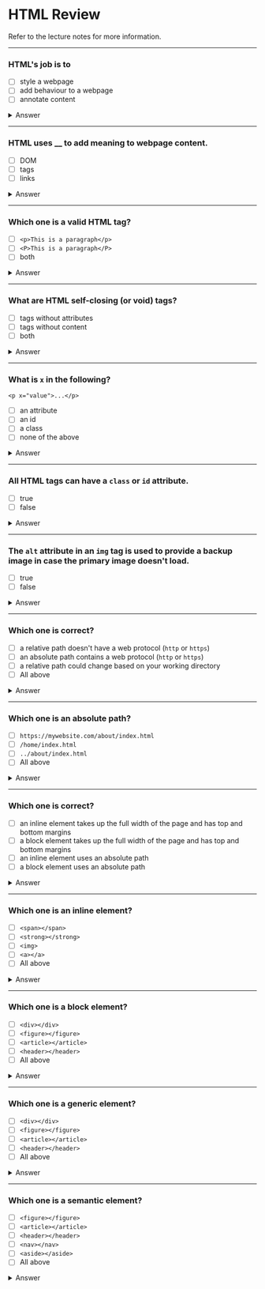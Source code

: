 # HTML Review

Refer to the lecture notes for more information.


---

### HTML's job is to
- [ ] style a webpage
- [ ] add behaviour to a webpage
- [ ] annotate content

<details>
<summary>Answer</summary>
<br>

- [ ] style a webpage
- [ ] add behaviour to a webpage
- [x] annotate content ([read more](https://masoudkarimif.github.io/posts/html-101/#overview))
</details>

---

### HTML uses __ to add meaning to webpage content.

- [ ] DOM
- [ ] tags
- [ ] links

<details>
<summary>Answer</summary>
<br>

- [ ] DOM
- [x] tags ([read more](https://masoudkarimif.github.io/posts/html-101/#overview))
- [ ] links
</details>

---

### Which one is a valid HTML tag?

- [ ] `<p>This is a paragraph</p>`
- [ ] `<P>This is a paragraph</P>`
- [ ] both

<details>
<summary>Answer</summary>
<br>

- [ ] `<p>This is a paragraph</p>`
- [ ] `<P>This is a paragraph</P>`
- [x] both ([read more](https://masoudkarimif.github.io/posts/html-101/#overview))
</details>

---

### What are HTML self-closing (or void) tags?

- [ ] tags without attributes 
- [ ] tags without content
- [ ] both

<details>
<summary>Answer</summary>
<br>

- [ ] tags without attributes 
- [x] tags without content ([read more](https://masoudkarimif.github.io/posts/html-101/#overview))
- [ ] both
</details>

---

### What is `x` in the following?

`<p x="value">...</p>`

- [ ] an attribute
- [ ] an id
- [ ] a class
- [ ] none of the above

<details>
<summary>Answer</summary>
<br>

- [x] an attribute ([read more](https://masoudkarimif.github.io/posts/html-101/#html-attributes))
- [ ] an id
- [ ] a class
- [ ] none of the above
</details>

---

### All HTML tags can have a `class` or `id` attribute.

- [ ] true
- [ ] false

<details>
<summary>Answer</summary>
<br>

- [x] true ([read more](https://masoudkarimif.github.io/posts/html-101/#html-attributes))
- [ ] false
</details>

---

### The `alt` attribute in an `img` tag is used to provide a backup image in case the primary image doesn't load.

- [ ] true
- [ ] false

<details>
<summary>Answer</summary>
<br>

- [ ] true
- [x] false ([read more](https://masoudkarimif.github.io/posts/html-101/#images))
</details>

---

### Which one is correct?

- [ ] a relative path doesn't have a web protocol (`http` or `https`)
- [ ] an absolute path contains a web protocol (`http` or `https`)
- [ ] a relative path could change based on your working directory
- [ ] All above

<details>
<summary>Answer</summary>
<br>

- [ ] a relative path doesn't have a web protocol (`http` or `https`)
- [ ] an absolute path contains a web protocol (`http` or `https`)
- [ ] a relative path could change based on your working directory
- [x] All above ([read more](https://masoudkarimif.github.io/posts/html-101/#relative-vs-absolute-links))
</details>

---

### Which one is an absolute path?

- [ ] `https://mywebsite.com/about/index.html`
- [ ] `/home/index.html`
- [ ] `../about/index.html`
- [ ] All above

<details>
<summary>Answer</summary>
<br>

- [x] `https://mywebsite.com/about/index.html` ([read more](https://masoudkarimif.github.io/posts/html-101/#relative-vs-absolute-links))
- [ ] `/home/index.html`
- [ ] `../about/index.html`
- [ ] All above
</details>

---

### Which one is correct?

- [ ] an inline element takes up the full width of the page and has top and bottom margins
- [ ] a block element takes up the full width of the page and has top and bottom margins
- [ ] an inline element uses an absolute path
- [ ] a block element uses an absolute path

<details>
<summary>Answer</summary>
<br>

- [ ] an inline element takes up the full width of the page and has top and bottom margins
- [x] a block element takes up the full width of the page and has top and bottom margins ([read more](https://masoudkarimif.github.io/posts/html-101/#inline-vs-block-elements))
- [ ] an inline element uses an absolute path
- [ ] a block element uses an absolute path
</details>

---

### Which one is an inline element?

- [ ] `<span></span>`
- [ ] `<strong></strong>`
- [ ] `<img>`
- [ ] `<a></a>`
- [ ] All above

<details>
<summary>Answer</summary>
<br>

- [ ] `<span></span>`
- [ ] `<strong></strong>`
- [ ] `<img>`
- [ ] `<a></a>`
- [x] All above ([read more](https://masoudkarimif.github.io/posts/html-101/#inline-vs-block-elements))
</details>

---

### Which one is a block element?

- [ ] `<div></div>`
- [ ] `<figure></figure>`
- [ ] `<article></article>`
- [ ] `<header></header>`
- [ ] All above

<details>
<summary>Answer</summary>
<br>

- [ ] `<div></div>`
- [ ] `<figure></figure>`
- [ ] `<article></article>`
- [ ] `<header></header>`
- [x] All above ([read more](https://masoudkarimif.github.io/posts/html-101/#inline-vs-block-elements))
</details>

---

### Which one is a generic element?

- [ ] `<div></div>`
- [ ] `<figure></figure>`
- [ ] `<article></article>`
- [ ] `<header></header>`
- [ ] All above

<details>
<summary>Answer</summary>
<br>

- [x] `<div></div>` ([read more](https://masoudkarimif.github.io/posts/html-101/#generic-elements))
- [ ] `<figure></figure>`
- [ ] `<article></article>`
- [ ] `<header></header>`
- [ ] All above
</details>

---

### Which one is a semantic element?

- [ ] `<figure></figure>`
- [ ] `<article></article>`
- [ ] `<header></header>`
- [ ] `<nav></nav>`
- [ ] `<aside></aside>`
- [ ] All above

<details>
<summary>Answer</summary>
<br>

- [ ] `<figure></figure>`
- [ ] `<article></article>`
- [ ] `<header></header>`
- [ ] `<nav></nav>`
- [ ] `<aside></aside>`
- [x] All above ([read more](https://masoudkarimif.github.io/posts/html-101/#generic-elements))
</details>